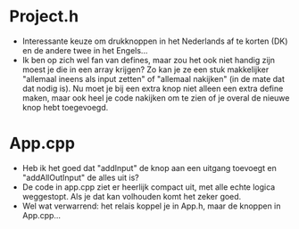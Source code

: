 # Project.h

- Interessante keuze om drukknoppen in het Nederlands af te korten (DK) en de andere twee in het Engels...
- Ik ben op zich wel fan van defines, maar zou het ook niet handig zijn moest je die in een array krijgen? Zo kan je ze een stuk makkelijker "allemaal ineens als input zetten" of "allemaal nakijken" (in de mate dat dat nodig is). Nu moet je bij een extra knop niet alleen een extra define maken, maar ook heel je code nakijken om te zien of je overal de nieuwe knop hebt toegevoegd.

# App.cpp

- Heb ik het goed dat "addInput" de knop aan een uitgang toevoegt en "addAllOutInput" de alles uit is?
- De code in app.cpp ziet er heerlijk compact uit, met alle echte logica weggestopt. Als je dat kan volhouden komt het zeker goed.
- Wel wat verwarrend: het relais koppel je in App.h, maar de knoppen in App.cpp...

